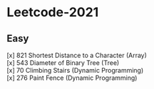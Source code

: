 # Leetcode-2021

## Easy 
 [x] 821 Shortest Distance to a Character (Array) <br>
 [x] 543 Diameter of Binary Tree (Tree) <br>
 [x] 70  Climbing Stairs (Dynamic Programming) <br>
 [x] 276 Paint Fence (Dynamic Programming) <br>
